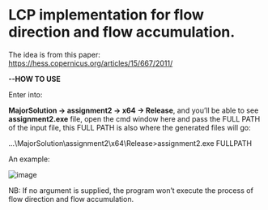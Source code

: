 # LCP implementation for flow direction and flow accumulation.
The idea is from this paper: https://hess.copernicus.org/articles/15/667/2011/

**--HOW TO USE**

Enter into:

**MajorSolution -> assignment2 -> x64 -> Release**, and you’ll be able to see **assignment2.exe** file, open the cmd window here and pass the FULL PATH of the input file, this FULL PATH is also where the generated files will go:

...\MajorSolution\assignment2\x64\Release>assignment2.exe FULLPATH

An example:

![image](https://user-images.githubusercontent.com/72781910/146770183-5cd9ccc2-eccc-4f5a-b48f-3000628f499c.png)

NB: If no argument is supplied, the program won’t execute the process of flow direction and 
flow accumulation.
